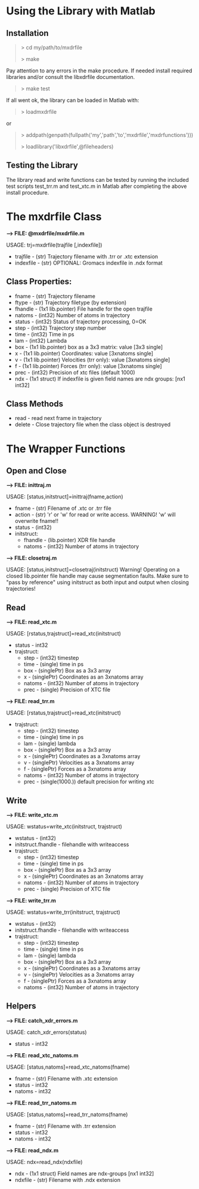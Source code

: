#  Using the Library with Matlab

## Installation


>\> cd my/path/to/mxdrfile 
>
>\> make


Pay attention to any errors in the make procedure. If needed install required
libraries and/or consult the libxdrfile documentation.

>\> make test

If all went ok, the library can be loaded in Matlab with:

>\> loadmxdrfile

or

>\> addpath(genpath(fullpath('my','path','to','mxdrfile','mxdrfunctions')))
>
>\> loadlibrary('libxdrfile',@fileheaders)

##  Testing the Library

The library read and write functions can be tested by running the
included test scripts test_trr.m and test_xtc.m in Matlab after
completing the above install procedure.


# The mxdrfile Class

**--> FILE: @mxdrfile/mxdrfile.m**

USAGE: trj=mxdrfile(trajfile [,indexfile])

* trajfile - (str) Trajectory filename with .trr or .xtc extension
* indexfile - (str) OPTIONAL: Gromacs indexfile in .ndx format

## Class Properties:

* fname - (str) Trajectory filename
* ftype - (str) Trajectory filetype (by extension)
* fhandle - (1x1 lib.pointer) File handle for the open trajfile
* natoms - (int32) Number of atoms in trajectory
* status - (int32) Status of trajectory processing, 0=OK
* step - (int32) Trajectory step number
* time - (int32) Time in ps
* lam - (int32) Lambda
* box - (1x1 lib.pointer) box as a 3x3 matrix: value [3x3 single]
* x - (1x1 lib.pointer) Coordinates: value [3xnatoms single]
* v - (1x1 lib.pointer) Velocities (trr only): value [3xnatoms single]
* f - (1x1 lib.pointer) Forces (trr only):  value [3xnatoms single]
* prec - (int32) Precision of xtc files (default 1000)
* ndx - (1x1 struct) If indexfile is given field names are ndx groups: [nx1 int32]

## Class Methods

* read - read next frame in trajectory
* delete - Close trajectory file when the class object is destroyed

# The Wrapper Functions

## Open and Close

**--> FILE: inittraj.m**

USAGE: [status,initstruct]=inittraj(fname,action)

* fname - (str) Filename of .xtc or .trr file
* action - (str) 'r' or 'w' for read or write access. WARNING! 'w' will overwrite fname!!
* status - (int32)
* initstruct:
    * fhandle - (lib.pointer) XDR file handle
    * natoms - (int32) Number of atoms in trajectory

**--> FILE: closetraj.m**

USAGE: [status,initstruct]=closetraj(initstruct)
        Warning! Operating on a closed lib.pointer
        file handle may cause segmentation faults. Make sure
        to "pass by reference" using initstruct as both
        input and output when closing trajectories!

## Read

**--> FILE: read_xtc.m**

USAGE: [rstatus,trajstruct]=read_xtc(initstruct)

* status - int32
* trajstruct:
    * step - (int32) timestep
    * time - (single) time in ps
    * box - (singlePtr) Box as a 3x3 array
    * x - (singlePtr) Coordinates as an 3xnatoms array
    * natoms - (int32) Number of atoms in trajectory
    * prec - (single) Precision of XTC file

**--> FILE: read_trr.m**

USAGE: [rstatus,trajstruct]=read_xtc(initstruct)

* trajstruct:
    * step - (int32) timestep
    * time - (single) time in ps
    * lam - (single) lambda
    * box - (singlePtr) Box as a 3x3 array
    * x - (singlePtr) Coordinates as a 3xnatoms array
    * v - (singlePtr) Velocities as a 3xnatoms array
    * f - (singlePtr) Forces as a 3xnatoms array
    * natoms - (int32) Number of atoms in trajectory
    * prec - (single(1000.)) default precision for writing xtc

## Write

**--> FILE: write_xtc.m**

USAGE: wstatus=write_xtc(initstruct, trajstruct)

* wstatus - (int32)
* initstruct.fhandle - filehandle with writeaccess
* trajstruct:
    * step - (int32) timestep
    * time - (single) time in ps
    * box - (singlePtr) Box as a 3x3 array
    * x - (singlePtr) Coordinates as an 3xnatoms array
    * natoms - (int32) Number of atoms in trajectory
    * prec - (single) Precision of XTC file
	
**--> FILE: write_trr.m**

USAGE: wstatus=write_trr(initstruct, trajstruct)

* wstatus - (int32)
* initstruct.fhandle - filehandle with writeaccess
* trajstruct:
    * step - (int32) timestep
    * time - (single) time in ps
    * lam - (single) lambda
    * box - (singlePtr) Box as a 3x3 array
    * x - (singlePtr) Coordinates as a 3xnatoms array
    * v - (singlePtr) Velocities as a 3xnatoms array
    * f - (singlePtr) Forces as a 3xnatoms array
    * natoms - (int32) Number of atoms in trajectory

## Helpers

**--> FILE: catch_xdr_errors.m**

USAGE: catch_xdr_errors(status)

* status - int32

**--> FILE: read_xtc_natoms.m**

USAGE: [status,natoms]=read_xtc_natoms(fname)

* fname - (str) Filename with .xtc extension
* status - int32
* natoms - int32

**--> FILE: read_trr_natoms.m**

USAGE: [status,natoms]=read_trr_natoms(fname)

* fname - (str) Filename with .trr extension
* status - int32
* natoms - int32

**--> FILE: read_ndx.m**

USAGE: ndx=read_ndx(ndxfile)

* ndx - (1x1 struct) Field names are ndx-groups [nx1 int32]
* ndxfile - (str) Filename with .ndx extension
